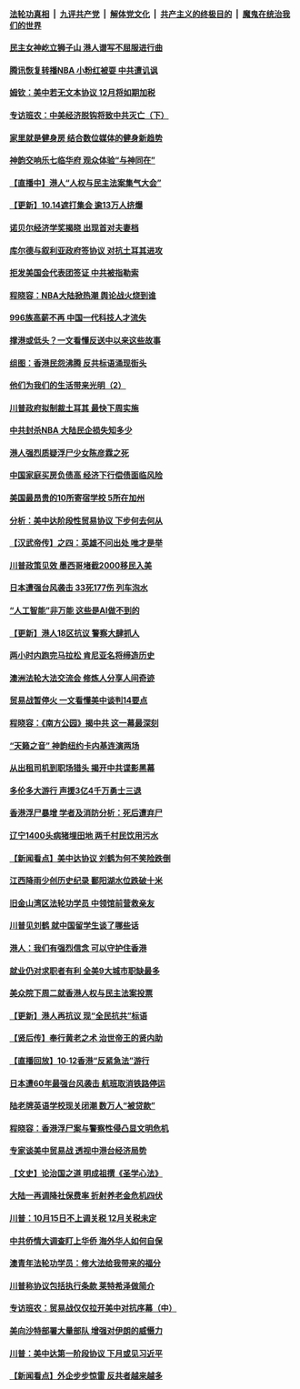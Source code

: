 ####  [法轮功真相](../../../../basic/blob/master/README.md?t=10142301) &nbsp;|&nbsp; [九评共产党](../../../../9ping.md/blob/master/README.md?t=10142301) &nbsp;|&nbsp; [解体党文化](../../../../jtdwh.md/blob/master/README.md?t=10142301)  &nbsp;|&nbsp; [共产主义的终极目的](../../../../gczydzjmd.md/blob/master/README.md?t=10142301) &nbsp;|&nbsp; [魔鬼在统治我们的世界](../../../../mgztzwmdsj.md/blob/master/README.md?t=10142301) 

#### [民主女神屹立狮子山 港人谱写不屈服进行曲](../pages/nf4514/n11588404.md?t=10142301) 

#### [腾讯恢复转播NBA 小粉红被耍 中共遭讥讽](../pages/nf4514/n11588115.md?t=10142301) 

#### [姆钦：美中若无文本协议 12月将如期加税](../pages/nf4514/n11588176.md?t=10142301) 

#### [专访班农：中美经济脱钩将致中共灭亡（下）](../pages/nf4514/n11581659.md?t=10142301) 

#### [家里就是健身房 结合数位媒体的健身新趋势](../pages/nf4514/n11587866.md?t=10142301) 

#### [神韵交响乐七临华府 观众体验“与神同在”](../pages/nf4514/n11586899.md?t=10142301) 

#### [【直播中】港人“人权与民主法案集气大会”](../pages/nf4514/n11584689.md?t=10142301) 

#### [【更新】10.14遮打集会 逾13万人挤爆](../pages/nf4514/n11587454.md?t=10142301) 

#### [诺贝尔经济学奖揭晓 出现首对夫妻档](../pages/nf4514/n11587524.md?t=10142301) 

#### [库尔德与叙利亚政府签协议 对抗土耳其进攻](../pages/nf4514/n11587158.md?t=10142301) 

#### [拒发美国会代表团签证 中共被指勒索](../pages/nf4514/n11587096.md?t=10142301) 

#### [程晓容：NBA大陆掀热潮 舆论战火烧到谁](../pages/nf4514/n11586971.md?t=10142301) 

#### [996族高薪不再 中国一代科技人才流失](../pages/nf4514/n11584867.md?t=10142301) 

#### [撑港或低头？一文看懂反送中以来这些故事](../pages/nf4514/n11577385.md?t=10142301) 

#### [组图：香港民怨沸腾 反共标语涌现街头](../pages/nf4514/n11585116.md?t=10142301) 

#### [他们为我们的生活带来光明（2）](../pages/nf4514/n11574300.md?t=10142301) 

#### [川普政府拟制裁土耳其 最快下周实施](../pages/nf4514/n11586284.md?t=10142301) 

#### [中共封杀NBA 大陆民企损失知多少](../pages/nf4514/n11586127.md?t=10142301) 

#### [港人强烈质疑浮尸少女陈彦霖之死](../pages/nf4514/n11586027.md?t=10142301) 

#### [中国家庭买房负债高 经济下行偿债面临风险](../pages/nf4514/n11585936.md?t=10142301) 

#### [美国最昂贵的10所寄宿学校 5所在加州](../pages/nf4514/n11581642.md?t=10142301) 

#### [分析：美中达阶段性贸易协议 下步何去何从](../pages/nf4514/n11585762.md?t=10142301) 

#### [【汉武帝传】之四：英雄不问出处 唯才是举](../pages/nf4514/n11433372.md?t=10142301) 

#### [川普政策见效 墨西哥堵截2000移民入美](../pages/nf4514/n11585664.md?t=10142301) 

#### [日本遭强台风袭击 33死177伤 列车泡水](../pages/nf4514/n11585484.md?t=10142301) 

#### [“人工智能”非万能  这些是AI做不到的](../pages/nf4514/n11580035.md?t=10142301) 

#### [【更新】港人18区抗议 警察大肆抓人](../pages/nf4514/n11584935.md?t=10142301) 

#### [两小时内跑完马拉松 肯尼亚名将缔造历史](../pages/nf4514/n11585569.md?t=10142301) 

#### [澳洲法轮大法交流会 修炼人分享人间奇迹](../pages/nf4514/n11585220.md?t=10142301) 

#### [贸易战暂停火 一文看懂美中谈判14要点](../pages/nf4514/n11584707.md?t=10142301) 

#### [程晓容：《南方公园》揭中共 这一幕最深刻](../pages/nf4514/n11579738.md?t=10142301) 

#### [“天籁之音” 神韵纽约卡内基连演两场](../pages/nf4514/n11584895.md?t=10142301) 

#### [从出租司机到职场猎头 揭开中共谍影黑幕](../pages/nf4514/n11548855.md?t=10142301) 

#### [多伦多大游行 声援3亿4千万勇士三退](../pages/nf4514/n11584770.md?t=10142301) 

#### [香港浮尸暴增 学者及消防分析：死后遭弃尸](../pages/nf4514/n11584690.md?t=10142301) 

#### [辽宁1400头病猪埋田地 两千村民饮用污水](../pages/nf4514/n11584668.md?t=10142301) 

#### [【新闻看点】美中达协议 刘鹤为何不笑险跌倒](../pages/nf4514/n11584453.md?t=10142301) 

#### [江西降雨少创历史纪录 鄱阳湖水位跌破十米](../pages/nf4514/n11584520.md?t=10142301) 

#### [旧金山湾区法轮功学员 中领馆前营救亲友](../pages/nf4514/n11583710.md?t=10142301) 

#### [川普见刘鹤 就中国留学生谈了哪些话](../pages/nf4514/n11584474.md?t=10142301) 

#### [港人：我们有强烈信念 可以守护住香港](../pages/nf4514/n11584348.md?t=10142301) 

#### [就业仍对求职者有利 全美9大城市职缺最多](../pages/nf4514/n11584429.md?t=10142301) 

#### [美众院下周二就香港人权与民主法案投票](../pages/nf4514/n11584330.md?t=10142301) 

#### [【更新】港人再抗议 现“全民抗共”标语](../pages/nf4514/n11583751.md?t=10142301) 

#### [【贤后传】奉行黄老之术 治世帝王的贤内助](../pages/nf4514/n11580702.md?t=10142301) 

#### [【直播回放】10·12香港“反紧急法”游行](../pages/nf4514/n11582934.md?t=10142301) 

#### [日本遭60年最强台风袭击 航班取消铁路停运](../pages/nf4514/n11584166.md?t=10142301) 

#### [陆老牌英语学校现关闭潮 数万人“被贷款”](../pages/nf4514/n11583852.md?t=10142301) 

#### [程晓容：香港浮尸案与警察性侵凸显文明危机](../pages/nf4514/n11583911.md?t=10142301) 

#### [专家谈美中贸易战 透视中港台经济局势](../pages/nf4514/n11572330.md?t=10142301) 

#### [【文史】论治国之道 明成祖撰《圣学心法》](../pages/nf4514/n8079160.md?t=10142301) 

#### [大陆一再调降社保费率 折射养老金危机四伏](../pages/nf4514/n11575972.md?t=10142301) 

#### [川普：10月15日不上调关税 12月关税未定](../pages/nf4514/n11583308.md?t=10142301) 

#### [中共侨情大调查盯上华侨 海外华人如何自保](../pages/nf4514/n11581099.md?t=10142301) 

#### [澳青年法轮功学员：修大法给我带来的福分](../pages/nf4514/n11581886.md?t=10142301) 

#### [川普称协议包括执行条款 莱特希泽做简介](../pages/nf4514/n11583457.md?t=10142301) 

#### [专访班农：贸易战仅仅拉开美中对抗序幕（中）](../pages/nf4514/n11579405.md?t=10142301) 

#### [美向沙特部署大量部队 增强对伊朗的威慑力](../pages/nf4514/n11582944.md?t=10142301) 

#### [川普：美中达第一阶段协议 下月或见习近平](../pages/nf4514/n11583072.md?t=10142301) 

#### [【新闻看点】外企步步惊雷 反共者越来越多](../pages/nf4514/n11582831.md?t=10142301) 

